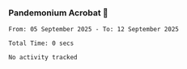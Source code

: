 ### Pandemonium Acrobat 🤸

<!--START_SECTION:waka-->

```all_time
From: 05 September 2025 - To: 12 September 2025

Total Time: 0 secs

No activity tracked
```

<!--END_SECTION:waka-->
